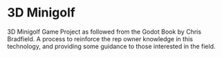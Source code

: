 ﻿# 3D Minigolf

3D Minigolf Game Project as followed from the Godot Book by Chris Bradfield.
A process to reinforce the rep owner knowledge in this technology, and providing some guidance to those interested in the field.
